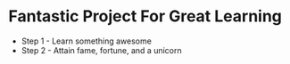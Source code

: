# Fantastic Project For Great Learning

* Step 1 - Learn something awesome
* Step 2 - Attain fame, fortune, and a unicorn
